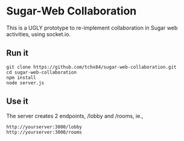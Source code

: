 Sugar-Web Collaboration
=======================

This is a UGLY prototype to re-implement collaboration in Sugar web activities,
using socket.io.

Run it
------

```
git clone https://github.com/tchx84/sugar-web-collaboration.git
cd sugar-web-collaboration
npm install
node server.js
```

Use it
------

The server creates 2 endpoints, /lobby and /rooms, ie.,

```
http://yourserver:3000/lobby
http://yourserver:3000/rooms
```
